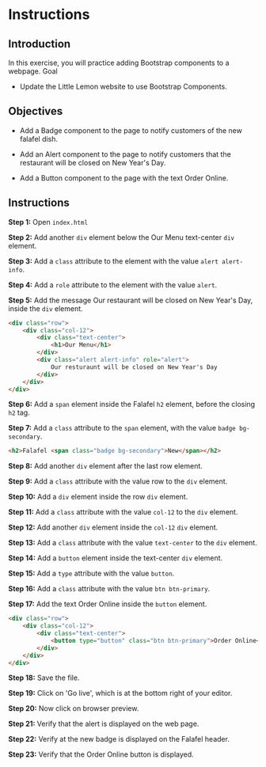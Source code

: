 # Instructions

## Introduction

In this exercise, you will practice adding Bootstrap components to a webpage.
Goal

   - Update the Little Lemon website to use Bootstrap Components.

## Objectives

   - Add a Badge component to the page to notify customers of the new falafel dish.

   - Add an Alert component to the page to notify customers that the restaurant will be closed on New Year's Day.

   - Add a Button component to the page with the text Order Online.

## Instructions

**Step 1:** Open `index.html`

**Step 2:** Add another `div` element below the Our Menu text-center `div` element.

**Step 3:** Add a `class` attribute to the element with the value `alert alert-info`.

**Step 4:** Add a `role` attribute to the element with the value `alert`.

**Step 5:** Add the message Our restaurant will be closed on New Year's Day, inside the `div` element.

```html
<div class="row">
    <div class="col-12">
        <div class="text-center">
            <h1>Our Menu</h1>
        </div>
        <div class="alert alert-info" role="alert">
            Our resturaunt will be closed on New Year's Day
        </div>
    </div>
</div>
```

**Step 6:** Add a `span` element inside the Falafel `h2` element, before the closing `h2` tag.

**Step 7:** Add a `class` attribute to the `span` element, with the value `badge bg-secondary`.

```html
<h2>Falafel <span class="badge bg-secondary">New</span></h2>
```

**Step 8:** Add another `div` element after the last row element.

**Step 9:** Add a `class` attribute with the value row to the `div` element.

**Step 10:** Add a `div` element inside the row `div` element.

**Step 11:** Add a `class` attribute with the value `col-12` to the `div` element.

**Step 12:** Add another `div` element inside the `col-12` `div` element.

**Step 13:** Add a `class` attribute with the value `text-center` to the `div` element.

**Step 14:** Add a `button` element inside the text-center `div` element.

**Step 15:** Add a `type` attribute with the value `button`.

**Step 16:** Add a `class` attribute with the value `btn btn-primary`.

**Step 17:** Add the text Order Online inside the `button` element.

```html
<div class="row">
    <div class="col-12">
        <div class="text-center">
            <button type="button" class="btn btn-primary">Order Online</button>
        </div>
    </div>
</div>
```

**Step 18:** Save the file.

**Step 19:** Click on 'Go live', which is at the bottom right of your editor.

**Step 20:** Now click on browser preview. 

**Step 21:** Verify that the alert is displayed on the web page.

**Step 22:** Verify at the new badge is displayed on the Falafel header.

**Step 23:** Verify that the Order Online button is displayed.